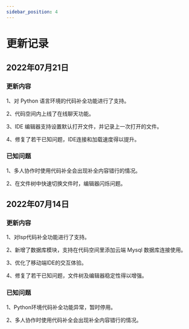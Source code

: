 ```yaml
---
sidebar_position: 4
---
```


# 更新记录

## 2022年07月21日 

### 更新内容

1、对 Python 语言环境的代码补全功能进行了支持。

2、代码空间内上线了在线聊天功能。

3、IDE 编辑器支持设置默认打开文件，并记录上一次打开的文件。

4、修复了若干已知问题，IDE连接和加载速度得以提升。

### 已知问题

1、多人协作时使用代码补全会出现补全内容错行的情况。

2、在文件树中快速切换文件时，编辑器闪烁问题。 


## 2022年07月14日 

### 更新内容

1、对lsp代码补全功能进行了支持。

2、新增了数据库模块，支持在代码空间里添加云端 Mysql 数据库连接使用。

3、优化了移动端IDE的交互体验。

4、修复了若干已知问题，文件树及编辑器稳定性得以增强。

### 已知问题

1、Python环境代码补全功能异常，暂时停用。

2、多人协作时使用代码补全会出现补全内容错行的情况。
